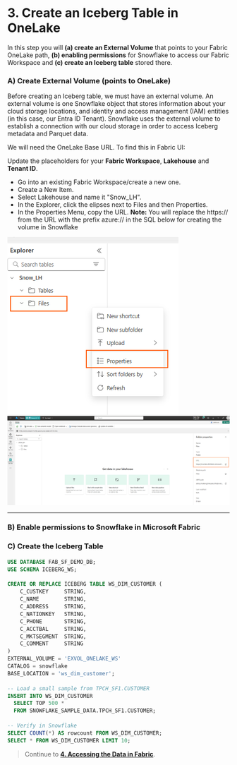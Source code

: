 # 3. Create an Iceberg Table in OneLake

In this step you will **(a) create an External Volume** that points to your Fabric OneLake path, **(b) enabling permissions** for Snowflake to access our Fabric Workspace and **(c) create an Iceberg table** stored there.

### A) Create External Volume (points to OneLake)

Before creating an Iceberg table, we must have an external volume. An external volume is one Snowflake object that stores information about your cloud storage locations, and identity and access management (IAM) entities (in this case, our Entra ID Tenant). Snowflake uses the external volume to establish a connection with our cloud storage in order to access Iceberg metadata and Parquet data.

We will need the OneLake Base URL. To find this in Fabric UI:

Update the placeholders for your **Fabric Workspace**, **Lakehouse** and **Tenant ID**.

- Go into an existing Fabric Workspace/create a new one.
- Create a New Item.
- Select Lakehouse and name it "Snow_LH".
- In the Explorer, click the elipses next to Files and then Properties.
- In the Properties Menu, copy the URL.
  **Note:** You will replace the https:// from the URL with the prefix azure:// in the SQL below for creating the volume in Snowflake

![Snowflake](img/snowflake_4.png)
![Snowflake](img/snowflake_3.png)

---

### B) Enable permissions to Snowflake in Microsoft Fabric




### C) Create the Iceberg Table

```sql
USE DATABASE FAB_SF_DEMO_DB;
USE SCHEMA ICEBERG_WS;

CREATE OR REPLACE ICEBERG TABLE WS_DIM_CUSTOMER (
    C_CUSTKEY     STRING,
    C_NAME        STRING,
    C_ADDRESS     STRING,
    C_NATIONKEY   STRING,
    C_PHONE       STRING,
    C_ACCTBAL     STRING,
    C_MKTSEGMENT  STRING,
    C_COMMENT     STRING
)
EXTERNAL_VOLUME = 'EXVOL_ONELAKE_WS'
CATALOG = snowflake
BASE_LOCATION = 'ws_dim_customer';

-- Load a small sample from TPCH_SF1.CUSTOMER
INSERT INTO WS_DIM_CUSTOMER
  SELECT TOP 500 *
  FROM SNOWFLAKE_SAMPLE_DATA.TPCH_SF1.CUSTOMER;

-- Verify in Snowflake
SELECT COUNT(*) AS rowcount FROM WS_DIM_CUSTOMER;
SELECT * FROM WS_DIM_CUSTOMER LIMIT 10;
```

> Continue to **[4. Accessing the Data in Fabric](04-accessing-the-data-in-fabric.md)**.
